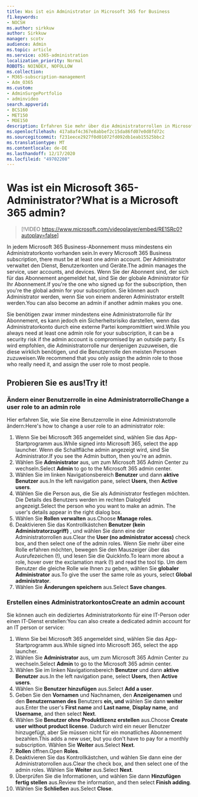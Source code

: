 ```yaml
---
title: Was ist ein Administrator in Microsoft 365 for Business
f1.keywords:
- NOCSH
ms.author: sirkkuw
author: Sirkkuw
manager: scotv
audience: Admin
ms.topic: article
ms.service: o365-administration
localization_priority: Normal
ROBOTS: NOINDEX, NOFOLLOW
ms.collection:
- M365-subscription-management
- Adm_O365
ms.custom:
- AdminSurgePortfolio
- adminvideo
search.appverid:
- BCS160
- MET150
- MOE150
description: Erfahren Sie mehr über die Administratorrollen in Microsoft 365 for Business.
ms.openlocfilehash: 417a8af4c367e8abbef2c15da86fd07e0d8fd72c
ms.sourcegitcommit: f231eece2927f0d01072fd092db1eab15525bbc2
ms.translationtype: MT
ms.contentlocale: de-DE
ms.lasthandoff: 12/17/2020
ms.locfileid: "49702208"
---
```

# <a name="what-is-a-microsoft-365-admin"></a><span data-ttu-id="bcc48-103">Was ist ein Microsoft 365-Administrator?</span><span class="sxs-lookup"><span data-stu-id="bcc48-103">What is a Microsoft 365 admin?</span></span>

> [!VIDEO https://www.microsoft.com/videoplayer/embed/RE1SRc0?autoplay=false]

<span data-ttu-id="bcc48-104">In jedem Microsoft 365 Business-Abonnement muss mindestens ein Administratorkonto vorhanden sein.</span><span class="sxs-lookup"><span data-stu-id="bcc48-104">In every Microsoft 365 Business subscription, there must be at least one admin account.</span></span> <span data-ttu-id="bcc48-105">Der Administrator verwaltet den Dienst, Benutzerkonten und Geräte.</span><span class="sxs-lookup"><span data-stu-id="bcc48-105">The admin manages the service, user accounts, and devices.</span></span> <span data-ttu-id="bcc48-106">Wenn Sie der Abonnent sind, der sich für das Abonnement angemeldet hat, sind Sie der globale Administrator für Ihr Abonnement.</span><span class="sxs-lookup"><span data-stu-id="bcc48-106">If you're the one who signed up for the subscription, then you're the global admin for your subscription.</span></span> <span data-ttu-id="bcc48-107">Sie können auch Administrator werden, wenn Sie von einem anderen Administrator erstellt werden.</span><span class="sxs-lookup"><span data-stu-id="bcc48-107">You can also become an admin if another admin makes you one.</span></span>

<span data-ttu-id="bcc48-108">Sie benötigen zwar immer mindestens eine Administratorrolle für Ihr Abonnement, es kann jedoch ein Sicherheitsrisiko darstellen, wenn das Administratorkonto durch eine externe Partei kompromittiert wird.</span><span class="sxs-lookup"><span data-stu-id="bcc48-108">While you always need at least one admin role for your subscription, it can be a security risk if the admin account is compromised by an outside party.</span></span> <span data-ttu-id="bcc48-109">Es wird empfohlen, die Administratorrolle nur denjenigen zuzuweisen, die diese wirklich benötigen, und die Benutzerrolle den meisten Personen zuzuweisen.</span><span class="sxs-lookup"><span data-stu-id="bcc48-109">We recommend that you only assign the admin role to those who really need it, and assign the user role to most people.</span></span>

## <a name="try-it"></a><span data-ttu-id="bcc48-110">Probieren Sie es aus!</span><span class="sxs-lookup"><span data-stu-id="bcc48-110">Try it!</span></span>

### <a name="change-a-user-role-to-an-admin-role"></a><span data-ttu-id="bcc48-111">Ändern einer Benutzerrolle in eine Administratorrolle</span><span class="sxs-lookup"><span data-stu-id="bcc48-111">Change a user role to an admin role</span></span>

<span data-ttu-id="bcc48-112">Hier erfahren Sie, wie Sie eine Benutzerrolle in eine Administratorrolle ändern:</span><span class="sxs-lookup"><span data-stu-id="bcc48-112">Here's how to change a user role to an administrator role:</span></span>

1. <span data-ttu-id="bcc48-113">Wenn Sie bei Microsoft 365 angemeldet sind, wählen Sie das App-Startprogramm aus.</span><span class="sxs-lookup"><span data-stu-id="bcc48-113">While signed into Microsoft 365, select the app launcher.</span></span> <span data-ttu-id="bcc48-114">Wenn die Schaltfläche admin angezeigt wird, sind Sie Administrator.</span><span class="sxs-lookup"><span data-stu-id="bcc48-114">If you see the Admin button, then you're an admin.</span></span>
1. <span data-ttu-id="bcc48-115">Wählen Sie **Administrator** aus, um zum Microsoft 365 Admin Center zu wechseln.</span><span class="sxs-lookup"><span data-stu-id="bcc48-115">Select **Admin** to go to the Microsoft 365 admin center.</span></span>
1. <span data-ttu-id="bcc48-116">Wählen Sie im linken Navigationsbereich **Benutzer** und dann **aktive Benutzer** aus.</span><span class="sxs-lookup"><span data-stu-id="bcc48-116">In the left navigation pane, select **Users**, then **Active users**.</span></span>
1. <span data-ttu-id="bcc48-117">Wählen Sie die Person aus, die Sie als Administrator festlegen möchten. Die Details des Benutzers werden im rechten Dialogfeld angezeigt.</span><span class="sxs-lookup"><span data-stu-id="bcc48-117">Select the person who you want to make an admin. The user's details appear in the right dialog box.</span></span>
1. <span data-ttu-id="bcc48-118">Wählen Sie **Rollen verwalten** aus.</span><span class="sxs-lookup"><span data-stu-id="bcc48-118">Choose **Manage roles**.</span></span>
1. <span data-ttu-id="bcc48-119">Deaktivieren Sie das Kontrollkästchen **Benutzer (kein Administratorzugriff)** , und wählen Sie dann eine der Administratorrollen aus.</span><span class="sxs-lookup"><span data-stu-id="bcc48-119">Clear the **User (no administrator access)** check box, and then select one of the admin roles.</span></span> <span data-ttu-id="bcc48-120">Wenn Sie mehr über eine Rolle erfahren möchten, bewegen Sie den Mauszeiger über das Ausrufezeichen (!), und lesen Sie die QuickInfo.</span><span class="sxs-lookup"><span data-stu-id="bcc48-120">To learn more about a role, hover over the exclamation mark (!) and read the tool tip.</span></span> <span data-ttu-id="bcc48-121">Um dem Benutzer die gleiche Rolle wie Ihnen zu geben, wählen Sie **globaler Administrator** aus.</span><span class="sxs-lookup"><span data-stu-id="bcc48-121">To give the user the same role as  yours, select **Global administrator**.</span></span>
1. <span data-ttu-id="bcc48-122">Wählen Sie **Änderungen speichern** aus.</span><span class="sxs-lookup"><span data-stu-id="bcc48-122">Select **Save changes**.</span></span>

### <a name="create-an-admin-account"></a><span data-ttu-id="bcc48-123">Erstellen eines Administratorkontos</span><span class="sxs-lookup"><span data-stu-id="bcc48-123">Create an admin account</span></span> 

<span data-ttu-id="bcc48-124">Sie können auch ein dediziertes Administratorkonto für eine IT-Person oder einen IT-Dienst erstellen:</span><span class="sxs-lookup"><span data-stu-id="bcc48-124">You can also create a dedicated admin account for an IT person or service:</span></span>

1. <span data-ttu-id="bcc48-125">Wenn Sie bei Microsoft 365 angemeldet sind, wählen Sie das App-Startprogramm aus.</span><span class="sxs-lookup"><span data-stu-id="bcc48-125">While signed into Microsoft 365, select the app launcher.</span></span>
1. <span data-ttu-id="bcc48-126">Wählen Sie **Administrator** aus, um zum Microsoft 365 Admin Center zu wechseln.</span><span class="sxs-lookup"><span data-stu-id="bcc48-126">Select **Admin** to go to the Microsoft 365 admin center.</span></span>
1. <span data-ttu-id="bcc48-127">Wählen Sie im linken Navigationsbereich **Benutzer** und dann **aktive Benutzer** aus.</span><span class="sxs-lookup"><span data-stu-id="bcc48-127">In the left navigation pane, select **Users**, then **Active users**.</span></span>
1. <span data-ttu-id="bcc48-128">Wählen Sie **Benutzer hinzufügen** aus.</span><span class="sxs-lookup"><span data-stu-id="bcc48-128">Select **Add a user**.</span></span>
1. <span data-ttu-id="bcc48-129">Geben Sie den **Vornamen** und Nachnamen, den **Anzeigenamen** und den **Benutzernamen des** Benutzers **ein, und** wählen Sie dann **weiter** aus.</span><span class="sxs-lookup"><span data-stu-id="bcc48-129">Enter the user's **First name** and **Last name**, **Display name**, and **Username**, and then select **Next**.</span></span>
1. <span data-ttu-id="bcc48-130">Wählen Sie **Benutzer ohne Produktlizenz erstellen** aus.</span><span class="sxs-lookup"><span data-stu-id="bcc48-130">Choose **Create user without product license**.</span></span> <span data-ttu-id="bcc48-131">Dadurch wird ein neuer Benutzer hinzugefügt, aber Sie müssen nicht für ein monatliches Abonnement bezahlen.</span><span class="sxs-lookup"><span data-stu-id="bcc48-131">This adds a new user, but you don't have to pay for a monthly subscription.</span></span> <span data-ttu-id="bcc48-132">Wählen Sie **Weiter** aus.</span><span class="sxs-lookup"><span data-stu-id="bcc48-132">Select **Next**.</span></span>
1. <span data-ttu-id="bcc48-133">**Rollen** öffnen.</span><span class="sxs-lookup"><span data-stu-id="bcc48-133">Open **Roles**.</span></span>
1. <span data-ttu-id="bcc48-134">Deaktivieren Sie das Kontrollkästchen, und wählen Sie dann eine der Administratorrollen aus.</span><span class="sxs-lookup"><span data-stu-id="bcc48-134">Clear the  check box, and then select one of the admin roles.</span></span> <span data-ttu-id="bcc48-135">Wählen Sie **Weiter** aus.</span><span class="sxs-lookup"><span data-stu-id="bcc48-135">Select **Next**.</span></span>
1. <span data-ttu-id="bcc48-136">Überprüfen Sie die Informationen, und wählen Sie dann **Hinzufügen fertig stellen** aus.</span><span class="sxs-lookup"><span data-stu-id="bcc48-136">Review the information, and then select **Finish adding**.</span></span>
1. <span data-ttu-id="bcc48-137">Wählen Sie **Schließen** aus.</span><span class="sxs-lookup"><span data-stu-id="bcc48-137">Select **Close**.</span></span>
